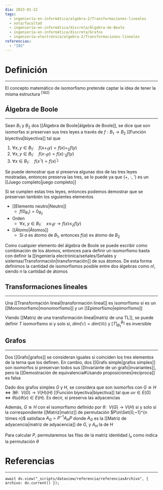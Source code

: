 ```yaml
---
dia: 2023-01-22
tags:
  - ingeniería-en-informática/algebra-2/Transformaciones-lineales
  - nota/facultad
  - ingeniería-en-informática/discreta/Álgebra-de-Boole
  - ingeniería-en-informática/discreta/Grafos
  - ingeniería-electrónica/algebra-2/Transformaciones-lineales
referencias:
  - "192"
---
```

# Definición
---
El concepto matemático de isomorfismo pretende captar la idea de tener la misma estructura <sup><a href="#ref-192" style="color: inherit; text-decoration: none;">[192]</a></sup> 

## Álgebra de Boole
---
Sean $B_1$ y $B_2$ dos [[Álgebra de Boole|álgebra de Boole]], se dice que son isomorfas si preservan sus tres leyes a través de $f : B_1 \to B_2$ [[Función biyectiva|biyectiva]] tal que

1. $\forall x, y \in B_1: ~~~~ f(x +_1 y) = f(x) +_2 f(y)$
2. $\forall x, y \in B_1: ~~~~ f(x \cdot_1 y) = f(x) \cdot_2 f(y)$
3. $\forall x \in B_1: ~~~~ f(x^{'_1}) = f(x)^{'_2}$

Se puede demostrar que si preserva algunas dos de las tres leyes mostradas, entonces preserva las tres, se lo puede ya que $(+,~\cdot,~')$ es un [[Juego completo|juego completo]]

Si se cumplen estas tres leyes, entonces podemos demostrar que se preservan también los siguientes elementos

* [[Elemento neutro|Neutro]]
	* $f(0_{B_1}) = 0_{B_2}$
* Orden
	* $\forall x, ~y \in B_1: ~~~~ x \le_1 y \to f(x) \le_2 f(y)$
* [[Átomo|Átomos]]
	* Si $a$ es átomo de $B_1$, entonces $f(a)$ es átomo de $B_2$

Como cualquier elemento del álgebra de Boole se puede escribir como combinación de los átomos, entonces para definir un isomorfismo basta con definir la [[ingeniería electrónica/señales/Señales y sistemas/Transformación|transformación]] de sus átomos. De esta forma definimos la cantidad de isomorfismos posible entre dos álgebras como $n!$, siendo $n$ la cantidad de átomos

## Transformaciones lineales
---
Una [[Transformación lineal|transformación lineal]] es isomorfismo si es un [[Monomorfismo|monomorfismo]] y un [[Epimorfismo|epimorfismo]]

Viendo [[Matriz de una transformación lineal|matriz de una TL]], se puede definir $T$ isomorfismo si y solo si, $dim(\mathbb{V}) = dim(\mathbb{W})$ y $[T]_{B_1}^{B_2}$ es inversible

## Grafos
---
Dos [[Grafo|grafos]] se consideran iguales si coinciden los tres elementos de la terna que los definen. En cambio, dos [[Grafo simple|grafos simples]] son isomorfos si preservan todos sus [[Invariante de un grafo|invariantes]], pero la [[Demostración de equivalencia#Usando proposiciones|recíproca]] es falsa

Dado dos grafos simples $G$ y $H$, se considera que son isomorfos con $G \cong H \iff \exists\theta: ~~ V(G) \to V(H) (H)$ [[Función biyectiva|biyectiva]] tal que $uv \in E(G) \iff \theta(u)\theta(v) \in E(H)$. Es decir, si preserva las adyacencias

Además, $G \cong H$ con el isomorfismo definido por $\theta: ~~ V(G) \to V(H)$ si y solo si la correspondiente [[Matriz|matriz]] de permutación $P\in\Set{0,~1}^{n \times n}$ satisface $A_G = P^{-1}A_H P$ donde $A_G$ es la [[Matriz de adyacencia|matriz de adyacencia]] de $G$, y $A_H$ la de $H$

Para calcular $P$, permutaremos las filas de la matriz identidad $I_n$ como indica la permutación $\theta$


# Referencias
---
```dataviewjs
await dv.view("_scripts/dataview/referencia/referenciasArchivo", { archivo: dv.current() });
```